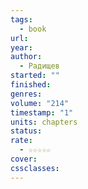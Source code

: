 ```yaml
---
tags:
  - book
url: 
year: 
author:
  - Радищев
started: ""
finished: 
genres: 
volume: "214"
timestamp: "1"
units: chapters
status: 
rate:
  - ☆☆☆☆☆
cover: 
cssclasses:
---
```

